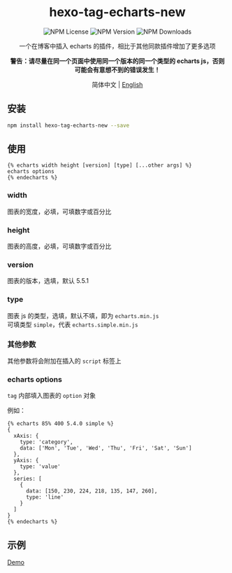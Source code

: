 <div align = center>
  <h1>hexo-tag-echarts-new</h1>
  <img alt="NPM License" src="https://img.shields.io/npm/l/hexo-tag-echarts-new">
  <img alt="NPM Version" src="https://img.shields.io/npm/v/hexo-tag-echarts-new">
  <img alt="NPM Downloads" src="https://img.shields.io/npm/dt/hexo-tag-echarts-new">
  <p align="center">
  一个在博客中插入 echarts 的插件，相比于其他同款插件增加了更多选项

**警告：请尽量在同一个页面中使用同一个版本的同一个类型的 echarts js，否则可能会有意想不到的错误发生！**

  </p>

简体中文 | [English](https://github.com/D-Sketon/hexo-tag-echarts-new/blob/main/README.en.md)

</div>

## 安装

```bash
npm install hexo-tag-echarts-new --save
```

## 使用

```
{% echarts width height [version] [type] [...other args] %}
echarts options
{% endecharts %}
```

### width

图表的宽度，必填，可填数字或百分比

### height

图表的高度，必填，可填数字或百分比

### version

图表的版本，选填，默认 5.5.1

### type

图表 js 的类型，选填，默认不填，即为 `echarts.min.js`  
可填类型 `simple`，代表 `echarts.simple.min.js`

### 其他参数

其他参数将会附加在插入的 `script` 标签上

### echarts options

`tag` 内部填入图表的 `option` 对象

例如：

```text
{% echarts 85% 400 5.4.0 simple %}
{
  xAxis: {
    type: 'category',
    data: ['Mon', 'Tue', 'Wed', 'Thu', 'Fri', 'Sat', 'Sun']
  },
  yAxis: {
    type: 'value'
  },
  series: [
    {
      data: [150, 230, 224, 218, 135, 147, 260],
      type: 'line'
    }
  ]
}
{% endecharts %}
```

## 示例

[Demo](https://d-sketon.github.io/hexo-tag-echarts-new/2022/12/30/20221230/)
